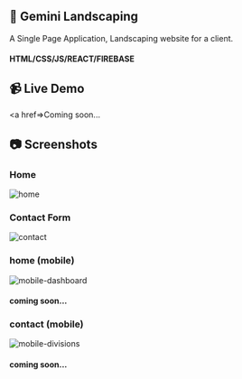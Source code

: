 ## :deciduous_tree: Gemini Landscaping
A Single Page Application, Landscaping website for a client.

#### HTML/CSS/JS/REACT/FIREBASE

## :video_camera: Live Demo
<a href=>Coming soon...</a>

## :camera: Screenshots
### Home
![home]()
### Contact Form
![contact]()
### home (mobile)
![mobile-dashboard]()
#### coming soon...
### contact (mobile) 
![mobile-divisions]()
#### coming soon...
